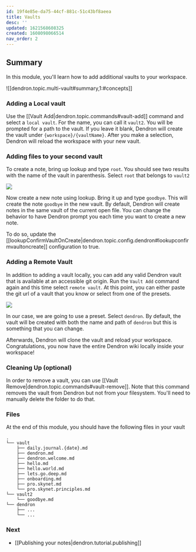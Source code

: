 ```yaml
---
id: 19f4e85e-da75-44cf-881c-51c43bf8aeea
title: Vaults
desc: ''
updated: 1621568608325
created: 1608098066514
nav_order: 2
---
```


## Summary

In this module, you'll learn how to add additional vaults to your workspace.

![[dendron.topic.multi-vault#summary,1:#concepts]]

### Adding a Local vault

Use the [[Vault Add|dendron.topic.commands#vault-add]] command and select a `local vault`. For the name, you can call it `vault2`. You will be prompted for a path to the vault. If you leave it blank, Dendron will create the vault under `{workspace}/{vaultName}`. After you make a selection, Dendron will reload the workspace with your new vault.

### Adding files to your second vault

To create a note, bring up lookup and type `root`. You should see two results with the name of the vault in parenthesis. Select `root` that belongs to `vault2`

![](https://foundation-prod-assetspublic53c57cce-8cpvgjldwysl.s3-us-west-2.amazonaws.com/assets/images/roots.jpg)

Now create a new note using lookup. Bring it up and type `goodbye`. This will create the note `goodbye` in the new vault. By default, Dendron will create notes in the same vault of the current open file. You can change the behavior to have Dendron prompt you each time you want to create a new note. 

To do so, update the [[lookupConfirmVaultOnCreate|dendron.topic.config.dendron#lookupconfirmvaultoncreate]] configuration to true. 

### Adding a Remote Vault

In addition to adding a vault locally, you can add any valid Dendron vault that is available at an accessible git origin. Run the `Vault Add` command again and this time select `remote vault`. At this point, you can either paste the git url of a vault that you know or select from one of the presets.

![](https://foundation-prod-assetspublic53c57cce-8cpvgjldwysl.s3-us-west-2.amazonaws.com/assets/images/remote-vault.jpg)

In our case, we are going to use a preset. Select `dendron`. By default, the vault will be created with both the name and path of `dendron` but this is something that you can change. 

Afterwards, Dendron will clone the vault and reload your workspace. Congratulations, you now have the entire Dendron wiki locally inside your workspace!

### Cleaning Up (optional)

In order to remove a vault, you can use [[Vault Remove|dendron.topic.commands#vault-remove]]. Note that this command removes the vault from Dendron but not from your filesystem. You'll need to manually delete the folder to do that. 

### Files

At the end of this module, you should have the following files in your vault

```
.
└── vault
    ├── daily.journal.{date}.md
    ├── dendron.md
    ├── dendron.welcome.md
    ├── hello.md
    ├── hello.world.md
    ├── lets.go.deep.md
    ├── onboarding.md
    ├── pro.skynet.md
    └── pro.skynet.principles.md
└── vault2
    └── goodbye.md
└── dendron
    ├── ...
    └── ...
```

### Next
-   [[Publishing your notes|dendron.tutorial.publishing]]
